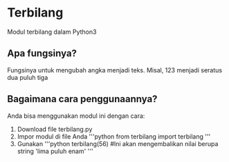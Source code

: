 # Terbilang
Modul terbilang dalam Python3

## Apa fungsinya?
Fungsinya untuk mengubah angka menjadi teks.
Misal, 123 menjadi seratus dua puluh tiga

## Bagaimana cara penggunaannya?
Anda bisa menggunakan modul ini dengan cara:
1. Download file terbilang.py
2. Impor modul di file Anda
'''python
from terbilang import terbilang
'''
3. Gunakan
'''python
terbilang(56) #Ini akan mengembalikan nilai berupa string 'lima puluh enam'
'''

